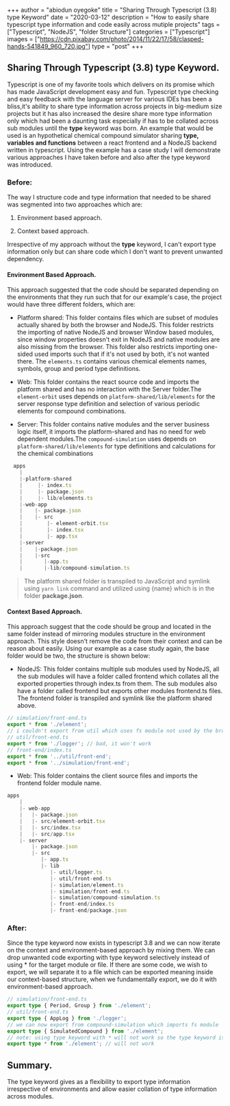 +++
author = "abiodun oyegoke"
title = "Sharing Through Typescript (3.8) type Keyword"
date = "2020-03-12"
description = "How to easily share typescript type information and code easily across mutiple projects"
tags = ["Typescript", "NodeJS", "folder Structure"]
categories = ["Typescript"]
images  = ["https://cdn.pixabay.com/photo/2014/11/22/17/58/clasped-hands-541849_960_720.jpg"]
type = "post"
+++
## Sharing Through Typescript (3.8) type Keyword.

Typescript is one of my favorite tools which delivers on its promise which has made JavaScript development easy and fun. Typescript type checking and easy feedback with the language server for various IDEs has been a bliss,it's ability to share type information across projects in big-medium size projects but it has also increased the desire share more type information only which had been a daunting task especially if has to be collated across sub modules until the **type** keyword was born. An example that would be used is an hypothetical chemical compound simulator sharing **type, variables and functions** between a react frontend and a NodeJS backend written in typescript. Using the example has a case study I will demonstrate various approaches I have taken before and also after the type keyword was introduced.

### Before:

The way I structure code and type information that needed to be shared was segmented into two approaches which are:

1.  Environment based approach.

2.  Context based approach.

Irrespective of my approach without the __type__ keyword, I can't export type information only but can share code which I don't want to prevent unwanted dependency.

#### Environment Based Approach.

This approach suggested that the code should be separated depending on the environments that they run such that for our example's case, the project would have three different folders, which are:

-   Platform shared: This folder contains files which are subset of modules actually shared by both the browser and NodeJS. This folder restricts the importing of native NodeJS and browser Window based modules, since window properties doesn't exit in NodeJS and native modules are also missing from the browser. This folder also restricts importing one-sided used imports such that if it's not used by both, it's not wanted there. The `elements.ts` contains various chemical elements names, symbols, group and period type definitions.

-   Web: This folder contains the react source code and imports the platform shared and has no interaction with the Server folder.The `element-orbit` uses depends on `platform-shared/lib/elements` for the server response type definition and selection of various periodic elements for compound combinations.

-   Server: This folder contains native modules and the server business logic itself, it imports the platform-shared and has no need for web dependent modules.The `compound-simulation` uses depends on `platform-shared/lib/elements` for type definitions and calculations for the chemical combinations
``` ts
  apps
    |
    |-platform-shared
    |     |- index.ts
    |     |- package.json
    |     |- lib/elements.ts
    |-web-app
    |    |- package.json
    |    |- src
    |        |- element-orbit.tsx
    |        |- index.tsx
    |        |- app.tsx
    |-server
    |    |-package.json
    |    |-src
    |       |-app.ts
    |       |-lib/compound-simulation.ts
```
> The platform shared folder is transpiled to JavaScript and symlink using ```yarn link``` command and utilized using {name} which is in the folder __package.json__.

#### Context Based Approach.

This approach suggest that the code should be group and located in the same folder instead of mirroring modules structure in the environment approach. This style doesn't remove the code from their context and can be reason about easily. Using our example as a case study again, the base folder would be two, the structure is shown below:

-   NodeJS: This folder contains multiple sub modules used by NodeJS, all the sub modules will have a folder called frontend which collates all the exported properties through index.ts from them. The sub modules also have a folder called frontend but exports other modules frontend.ts files. The frontend folder is transpiled and symlink like the platform shared above.
```ts
// simulation/front-end.ts
export * from './element';
// i couldn't export from util which uses fs module not used by the browser
// util/front-end.ts
export * from './logger'; // bad, it won't work
// front-end/index.ts
export * from '../util/front-end';
export * from '../simulation/front-end';
 ```
-   Web: This folder contains the client source files and imports the frontend folder module name.
``` ts
apps
    |
    |- web-app
    |   |- package.json
    |   |- src/element-orbit.tsx
    |   |- src/index.tsx
    |   |- src/app.tsx
    |- server
        |- package.json
        |- src
           |- app.ts
           |- lib
              |- util/logger.ts
              |- util/front-end.ts
              |- simulation/element.ts
              |- simulation/front-end.ts
              |- simulation/compound-simulation.ts
              |- front-end/index.ts
              |- front-end/package.json
```
### After:

Since the type keyword now exists in typescript 3.8 and we can now iterate on the context and environment-based approach by mixing them. We can drop unwanted code exporting with type keyword selectively instead of using \* for the target module or file. If there are some code, we wish to export, we will separate it to a file which can be exported meaning inside our context-based structure, when we fundamentally export, we do it with environment-based approach.
```typescript
// simulation/front-end.ts
export type { Period, Group } from './element';
// util/front-end.ts
export type { AppLog } from './logger';
// we can now export from compound-simulation which imports fs module
export type { SimulatedCompound } from './element';
// note: using type keyword with * will not work so the type keyword is selecctive
export type * from './element'; // will not work

```
## Summary.

The type keyword gives as a flexibility to export type information irrespective of environments and allow easier collation of type information across modules.
